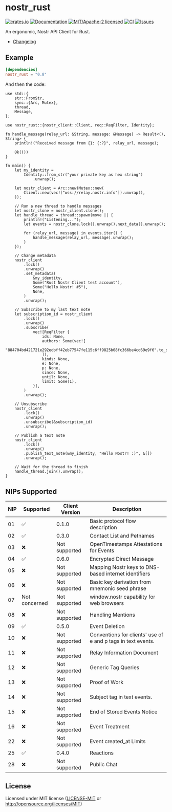# nostr_rust

[![crates.io](https://img.shields.io/crates/v/nostr_rust.svg)](https://crates.io/crates/nostr_rust)
[![Documentation](https://docs.rs/nostr_rust/badge.svg)](https://docs.rs/nostr_rust)
[![MIT/Apache-2 licensed](https://img.shields.io/crates/l/nostr_rust.svg)](./LICENSE.txt)
[![CI](https://github.com/0xtlt/nostr_rust/actions/workflows/ci.yml/badge.svg)](https://github.com/0xtlt/nostr_rust/actions/workflows/ci.yml)
[![Issues](https://img.shields.io/github/issues/0xtlt/nostr_rust)](https://img.shields.io/github/issues/0xtlt/nostr_rust)

An ergonomic, Nostr API Client for Rust.

- [Changelog](CHANGELOG.md)

## Example

```toml
[dependencies]
nostr_rust = "0.8"
```

And then the code:

```rust,norun
use std::{
    str::FromStr,
    sync::{Arc, Mutex},
    thread,
    Message,
};

use nostr_rust::{nostr_client::Client, req::ReqFilter, Identity};

fn handle_message(relay_url: &String, message: &Message) -> Result<(), String> {
    println!("Received message from {}: {:?}", relay_url, message);

    Ok(())
}

fn main() {
    let my_identity =
        Identity::from_str("your private key as hex string")
            .unwrap();

    let nostr_client = Arc::new(Mutex::new(
        Client::new(vec!["wss://relay.nostr.info"]).unwrap(),
    ));

    // Run a new thread to handle messages
    let nostr_clone = nostr_client.clone();
    let handle_thread = thread::spawn(move || {
        println!("Listening...");
        let events = nostr_clone.lock().unwrap().next_data().unwrap();

        for (relay_url, message) in events.iter() {
            handle_message(relay_url, message).unwrap();
        }
    });

    // Change metadata
    nostr_client
        .lock()
        .unwrap()
        .set_metadata(
            &my_identity,
            Some("Rust Nostr Client test account"),
            Some("Hello Nostr! #5"),
            None,
        )
        .unwrap();

    // Subscribe to my last text note
    let subscription_id = nostr_client
        .lock()
        .unwrap()
        .subscribe(
            vec![ReqFilter {
                ids: None,
                authors: Some(vec![
                    "884704bd421721e292edbff42eb77547fe115c6ff9825b08fc366be4cd69e9f6".to_string(),
                ]),
                kinds: None,
                e: None,
                p: None,
                since: None,
                until: None,
                limit: Some(1),
            }],
        )
        .unwrap();

    // Unsubscribe
    nostr_client
        .lock()
        .unwrap()
        .unsubscribe(&subscription_id)
        .unwrap();

    // Publish a text note
    nostr_client
        .lock()
        .unwrap()
        .publish_text_note(&my_identity, "Hello Nostr! :)", &[])
        .unwrap();

    // Wait for the thread to finish
    handle_thread.join().unwrap();
}
```

## NIPs Supported

| NIP | Supported     | Client Version | Description                                                  |
| --- | ------------- | -------------- | ------------------------------------------------------------ |
| 01  | ✅            | 0.1.0          | Basic protocol flow description                              |
| 02  | ✅            | 0.3.0          | Contact List and Petnames                                    |
| 03  | ❌            | Not supported  | OpenTimestamps Attestations for Events                       |
| 04  | ✅            | 0.6.0          | Encrypted Direct Message                                     |
| 05  | ❌            | Not supported  | Mapping Nostr keys to DNS-based internet identifiers         |
| 06  | ❌            | Not supported  | Basic key derivation from mnemonic seed phrase               |
| 07  | Not concerned | Not supported  | window.nostr capability for web browsers                     |
| 08  | ❌            | Not supported  | Handling Mentions                                            |
| 09  | ✅            | 0.5.0          | Event Deletion                                               |
| 10  | ❌            | Not supported  | Conventions for clients' use of e and p tags in text events. |
| 11  | ❌            | Not supported  | Relay Information Document                                   |
| 12  | ❌            | Not supported  | Generic Tag Queries                                          |
| 13  | ❌            | Not supported  | Proof of Work                                                |
| 14  | ❌            | Not supported  | Subject tag in text events.                                  |
| 15  | ❌            | Not supported  | End of Stored Events Notice                                  |
| 16  | ❌            | Not supported  | Event Treatment                                              |
| 22  | ❌            | Not supported  | Event created_at Limits                                      |
| 25  | ✅            | 0.4.0          | Reactions                                                    |
| 28  | ❌            | Not supported  | Public Chat                                                  |

## License

Licensed under MIT license ([LICENSE-MIT](LICENSE-MIT) or <http://opensource.org/licenses/MIT>)
